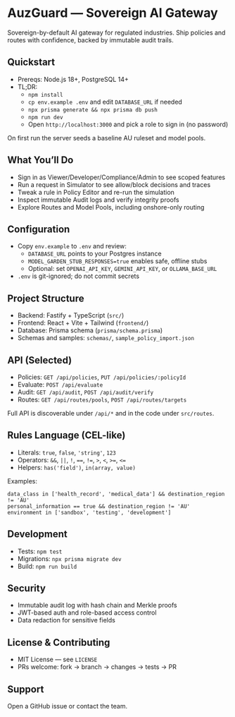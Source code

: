 # AuzGuard — Sovereign AI Gateway

Sovereign-by-default AI gateway for regulated industries. Ship policies and routes with confidence, backed by immutable audit trails.

## Quickstart

- Prereqs: Node.js 18+, PostgreSQL 14+
- TL;DR:
  - `npm install`
  - `cp env.example .env` and edit `DATABASE_URL` if needed
  - `npx prisma generate && npx prisma db push`
  - `npm run dev`
  - Open `http://localhost:3000` and pick a role to sign in (no password)

On first run the server seeds a baseline AU ruleset and model pools.

## What You’ll Do

- Sign in as Viewer/Developer/Compliance/Admin to see scoped features
- Run a request in Simulator to see allow/block decisions and traces
- Tweak a rule in Policy Editor and re-run the simulation
- Inspect immutable Audit logs and verify integrity proofs
- Explore Routes and Model Pools, including onshore-only routing

## Configuration

- Copy `env.example` to `.env` and review:
  - `DATABASE_URL` points to your Postgres instance
  - `MODEL_GARDEN_STUB_RESPONSES=true` enables safe, offline stubs
  - Optional: set `OPENAI_API_KEY`, `GEMINI_API_KEY`, or `OLLAMA_BASE_URL`
- `.env` is git-ignored; do not commit secrets

## Project Structure

- Backend: Fastify + TypeScript (`src/`)
- Frontend: React + Vite + Tailwind (`frontend/`)
- Database: Prisma schema (`prisma/schema.prisma`)
- Schemas and samples: `schemas/`, `sample_policy_import.json`

## API (Selected)

- Policies: `GET /api/policies`, `PUT /api/policies/:policyId`
- Evaluate: `POST /api/evaluate`
- Audit: `GET /api/audit`, `POST /api/audit/verify`
- Routes: `GET /api/routes/pools`, `POST /api/routes/targets`

Full API is discoverable under `/api/*` and in the code under `src/routes`.

## Rules Language (CEL-like)

- Literals: `true`, `false`, `'string'`, `123`
- Operators: `&&`, `||`, `!`, `==`, `!=`, `>`, `<`, `>=`, `<=`
- Helpers: `has('field')`, `in(array, value)`

Examples:

```
data_class in ['health_record', 'medical_data'] && destination_region != 'AU'
personal_information == true && destination_region != 'AU'
environment in ['sandbox', 'testing', 'development']
```

## Development

- Tests: `npm test`
- Migrations: `npx prisma migrate dev`
- Build: `npm run build`

## Security

- Immutable audit log with hash chain and Merkle proofs
- JWT-based auth and role-based access control
- Data redaction for sensitive fields

## License & Contributing

- MIT License — see `LICENSE`
- PRs welcome: fork → branch → changes → tests → PR

## Support

Open a GitHub issue or contact the team.
